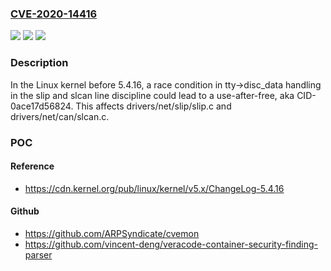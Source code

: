 ### [CVE-2020-14416](https://cve.mitre.org/cgi-bin/cvename.cgi?name=CVE-2020-14416)
![](https://img.shields.io/static/v1?label=Product&message=n%2Fa&color=blue)
![](https://img.shields.io/static/v1?label=Version&message=n%2Fa&color=blue)
![](https://img.shields.io/static/v1?label=Vulnerability&message=n%2Fa&color=brighgreen)

### Description

In the Linux kernel before 5.4.16, a race condition in tty->disc_data handling in the slip and slcan line discipline could lead to a use-after-free, aka CID-0ace17d56824. This affects drivers/net/slip/slip.c and drivers/net/can/slcan.c.

### POC

#### Reference
- https://cdn.kernel.org/pub/linux/kernel/v5.x/ChangeLog-5.4.16

#### Github
- https://github.com/ARPSyndicate/cvemon
- https://github.com/vincent-deng/veracode-container-security-finding-parser

